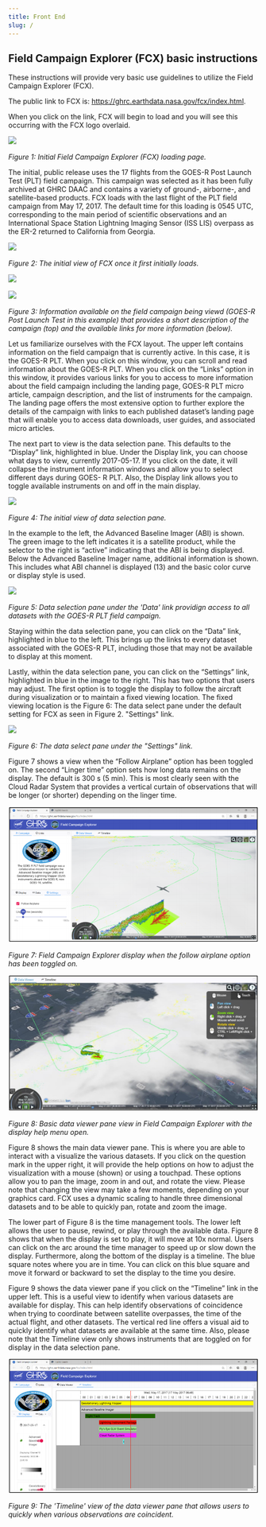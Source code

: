 ```yaml
---
title: Front End
slug: /
---
```


## Field Campaign Explorer (FCX) basic instructions

These instructions will provide very basic use guidelines to utilize the Field Campaign Explorer (FCX).

The public link to FCX is: https://ghrc.earthdata.nasa.gov/fcx/index.html.

When you click on the link, FCX will begin to load and you will see this occurring with the FCX logo overlaid.

<img
  src="/img/frontend/fcx-overview-homepage.png"
/>

*Figure 1: Initial Field Campaign Explorer (FCX) loading page.*

The initial, public release uses the 17 flights from the GOES-R Post Launch Test (PLT) field campaign. This
campaign was selected as it has been fully archived at GHRC DAAC and contains a variety of ground-,
airborne-, and satellite-based products. FCX loads with the last flight of the PLT field campaign from May 17,
2017. The default time for this loading is 0545 UTC, corresponding to the main period of scientific observations
and an International Space Station Lightning Imaging Sensor (ISS LIS) overpass as the ER-2 returned to
California from Georgia.


<img
  src="/img/frontend/fcx-initial-load.png"
/>

*Figure 2: The initial view of FCX once it first initially loads.*


<div
  className="side-by-side"
>

<div
  className='first'
>

  <img
    src="/img/frontend/GOES-R-A.png"
  /> 

  <img
    src="/img/frontend/GOES-R-B.png"
  /> 

  *Figure 3: Information available on the field campaign being viewd (GOES-R Post Launch Test in this example) that provides a short description of the campaign (top) and the available links for more information (below).*

</div>

  <div
    className='second'
  >
  <p>
  Let us familiarize ourselves with the FCX layout. The upper left contains information on the field campaign that is currently active. In this case, it is the GOES-R PLT. When you click on this window, you can scroll and read information about the GOES-R PLT. When you click on the “Links” option in this window, it provides various links for you to access to more information about the field campaign including the landing page, GOES-R PLT micro article, campaign description, and the list of instruments for the campaign. The landing page offers the most extensive option to further explore the details of the campaign with links to each published dataset’s landing page that will enable you to access data downloads, user guides, and associated micro articles.

  </p>

<div
  className="side-by-side"
>

<div
  className='first'
>

<p>
The next part to view is the data selection pane. This defaults to the “Display” link, highlighted in blue. Under the Display link, you can choose what days to view, currently 2017-05-17. If you click on the date, it will collapse the instrument information windows  and allow you to select different days during GOES- R PLT. Also, the Display link allows you to toggle  available instruments on and off in the main display.
</p>

</div>

<div
  className='second'
>

  <img
    src="/img/frontend/data-selection-pane-initial.png"
  />  

  *Figure 4: The initial view of data selection pane.*

</div>

</div>

  
</div>

</div>

In the example to the left, the Advanced Baseline Imager (ABI) is shown. The green image to the left indicates it is a satellite product, while the selector to the right is “active” indicating that the ABI is being displayed. Below the Advanced Baseline Imager name, additional information is shown. This includes what ABI channel is displayed (13) and the basic color curve or display style is used.


<div
  className="side-by-side"
>

<div
  className="first"
>
  <img
  src="/img/frontend/GOES-R-Data-Selection-Pane.png"
  />

  *Figure 5: Data selection pane under
  the 'Data' link providign access to all
  datasets with the GOES-R PLT field
  campaign.*
  </div>

<div
  className="second"
>
<p>
Staying within the data selection pane, you can click on the “Data” link,
highlighted in blue to the left. This brings up the links to every dataset associated
with the GOES-R PLT, including those that may not be available to display at
this moment.
</p>

<div
className="side-by-side"
>

<div
  className="first"
>
  <p>
  Lastly, within the data selection pane, you can click on the “Settings” link, highlighted in blue in the image to the right. This has two options that users may adjust. The first option is to toggle the display to follow the aircraft during visualization or to maintain a fixed viewing location. The fixed viewing location is the Figure 6: The data select pane under the default setting for FCX as seen in Figure 2. "Settings" link.
  </p>
</div>

<div
  className="second"
>
<img
  src="/img/frontend/GOES-R-Settings.png"
/>

*Figure 6: The data select pane under the "Settings" link.*
</div>

</div>

  
</div>

<p>
Figure 7 shows a view when the “Follow Airplane” option has been toggled on. The second “Linger time” option sets how long data remains on the display. The default is 300 s (5 min). This is most clearly seen with the Cloud Radar System that provides a vertical curtain of observations that will be longer (or shorter) depending on the linger time.
</p>

</div>


<img
  src='../static/img/frontend/FCX-follow-airplane-option.png'
/>

*Figure 7: Field Campaign Explorer display when the follow airplane option has been toggled on.*


<img
  src='../static/img/frontend/FCX-basic-data-view-pane.png'
/>

*Figure 8: Basic data viewer pane view in Field Campaign Explorer with the display help menu open.*

<p>
Figure 8 shows the main data viewer pane. This is where you are able to interact with a visualize the various datasets. If you click on the question mark in the upper right, it will provide the help options on how to adjust the visualization with a mouse (shown) or using a touchpad. These options allow you to pan the image, zoom in and out, and rotate the view. Please note that changing the view may take a few moments, depending on your graphics card. FCX uses a dynamic scaling to handle three dimensional datasets and to be able to quickly pan, rotate and zoom the image.
</p>

<p>
The lower part of Figure 8 is the time management tools. The lower left allows the user to pause, rewind, or play through the available data. Figure 8 shows that when the display is set to play, it will move at 10x normal. Users can click on the arc around the time manager to speed up or slow down the display. Furthermore, along the bottom of the display is a timeline. The blue square notes where you are in time. You can click on this blue square and move it forward or backward to set the display to the time you desire. 
</p>

<p>
Figure 9 shows the data viewer pane if you click on the “Timeline” link in the upper left. This is a useful view to identify when various datasets are available for display. This can help identify observations of coincidence when trying to coordinate between satellite overpasses, the time of the actual flight, and other datasets. The vertical red line offers a visual aid to quickly identify what datasets are available at the same time. Also, please note that the Timeline view only shows instruments that are toggled on for display in the data selection pane.
</p>

<img
  src='../static/img/frontend/FCX-timeline-view.png'
/>

*Figure 9: The 'Timeline' view of the data viewer pane that allows users to quickly when various observations are coincident.*